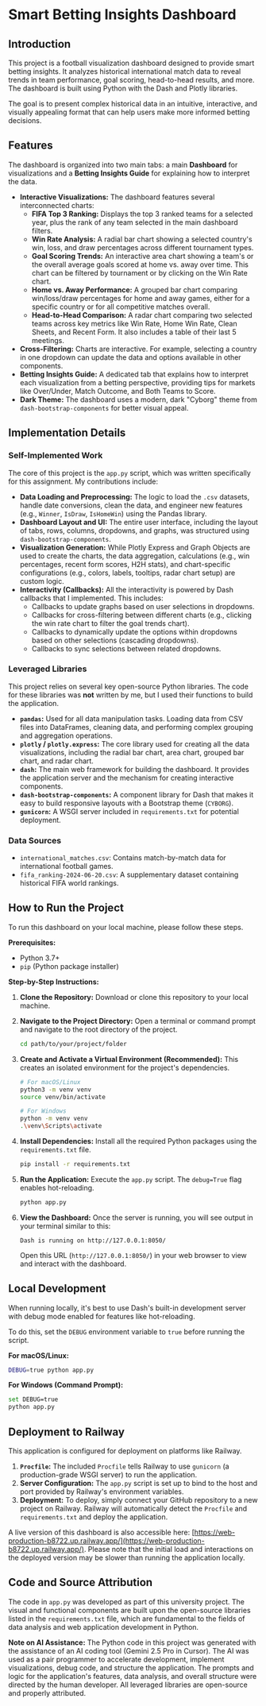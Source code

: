 # Smart Betting Insights Dashboard

## Introduction
This project is a football visualization dashboard designed to provide smart betting insights. It analyzes historical international match data to reveal trends in team performance, goal scoring, head-to-head results, and more. The dashboard is built using Python with the Dash and Plotly libraries.

The goal is to present complex historical data in an intuitive, interactive, and visually appealing format that can help users make more informed betting decisions.

## Features
The dashboard is organized into two main tabs: a main **Dashboard** for visualizations and a **Betting Insights Guide** for explaining how to interpret the data.

*   **Interactive Visualizations:** The dashboard features several interconnected charts:
    *   **FIFA Top 3 Ranking:** Displays the top 3 ranked teams for a selected year, plus the rank of any team selected in the main dashboard filters.
    *   **Win Rate Analysis:** A radial bar chart showing a selected country's win, loss, and draw percentages across different tournament types.
    *   **Goal Scoring Trends:** An interactive area chart showing a team's or the overall average goals scored at home vs. away over time. This chart can be filtered by tournament or by clicking on the Win Rate chart.
    *   **Home vs. Away Performance:** A grouped bar chart comparing win/loss/draw percentages for home and away games, either for a specific country or for all competitive matches overall.
    *   **Head-to-Head Comparison:** A radar chart comparing two selected teams across key metrics like Win Rate, Home Win Rate, Clean Sheets, and Recent Form. It also includes a table of their last 5 meetings.
*   **Cross-Filtering:** Charts are interactive. For example, selecting a country in one dropdown can update the data and options available in other components.
*   **Betting Insights Guide:** A dedicated tab that explains how to interpret each visualization from a betting perspective, providing tips for markets like Over/Under, Match Outcome, and Both Teams to Score.
*   **Dark Theme:** The dashboard uses a modern, dark "Cyborg" theme from `dash-bootstrap-components` for better visual appeal.

## Implementation Details

### Self-Implemented Work
The core of this project is the `app.py` script, which was written specifically for this assignment. My contributions include:

*   **Data Loading and Preprocessing:** The logic to load the `.csv` datasets, handle date conversions, clean the data, and engineer new features (e.g., `Winner`, `IsDraw`, `IsHomeWin`) using the Pandas library.
*   **Dashboard Layout and UI:** The entire user interface, including the layout of tabs, rows, columns, dropdowns, and graphs, was structured using `dash-bootstrap-components`.
*   **Visualization Generation:** While Plotly Express and Graph Objects are used to create the charts, the data aggregation, calculations (e.g., win percentages, recent form scores, H2H stats), and chart-specific configurations (e.g., colors, labels, tooltips, radar chart setup) are custom logic.
*   **Interactivity (Callbacks):** All the interactivity is powered by Dash callbacks that I implemented. This includes:
    *   Callbacks to update graphs based on user selections in dropdowns.
    *   Callbacks for cross-filtering between different charts (e.g., clicking the win rate chart to filter the goal trends chart).
    *   Callbacks to dynamically update the options within dropdowns based on other selections (cascading dropdowns).
    *   Callbacks to sync selections between related dropdowns.

### Leveraged Libraries
This project relies on several key open-source Python libraries. The code for these libraries was **not** written by me, but I used their functions to build the application.

*   **`pandas`:** Used for all data manipulation tasks. Loading data from CSV files into DataFrames, cleaning data, and performing complex grouping and aggregation operations.
*   **`plotly` / `plotly.express`:** The core library used for creating all the data visualizations, including the radial bar chart, area chart, grouped bar chart, and radar chart.
*   **`dash`:** The main web framework for building the dashboard. It provides the application server and the mechanism for creating interactive components.
*   **`dash-bootstrap-components`:** A component library for Dash that makes it easy to build responsive layouts with a Bootstrap theme (`CYBORG`).
*   **`gunicorn`:** A WSGI server included in `requirements.txt` for potential deployment.

### Data Sources
*   `international_matches.csv`: Contains match-by-match data for international football games.
*   `fifa_ranking-2024-06-20.csv`: A supplementary dataset containing historical FIFA world rankings.

## How to Run the Project

To run this dashboard on your local machine, please follow these steps.

**Prerequisites:**
*   Python 3.7+
*   `pip` (Python package installer)

**Step-by-Step Instructions:**

1.  **Clone the Repository:**
    Download or clone this repository to your local machine.

2.  **Navigate to the Project Directory:**
    Open a terminal or command prompt and navigate to the root directory of the project.
    ```sh
    cd path/to/your/project/folder
    ```

3.  **Create and Activate a Virtual Environment (Recommended):**
    This creates an isolated environment for the project's dependencies.
    ```sh
    # For macOS/Linux
    python3 -m venv venv
    source venv/bin/activate

    # For Windows
    python -m venv venv
    .\venv\Scripts\activate
    ```

4.  **Install Dependencies:**
    Install all the required Python packages using the `requirements.txt` file.
    ```sh
    pip install -r requirements.txt
    ```

5.  **Run the Application:**
    Execute the `app.py` script. The `debug=True` flag enables hot-reloading.
    ```sh
    python app.py
    ```

6.  **View the Dashboard:**
    Once the server is running, you will see output in your terminal similar to this:
    ```
    Dash is running on http://127.0.0.1:8050/
    ```
    Open this URL (`http://127.0.0.1:8050/`) in your web browser to view and interact with the dashboard.

## Local Development
When running locally, it's best to use Dash's built-in development server with debug mode enabled for features like hot-reloading.

To do this, set the `DEBUG` environment variable to `true` before running the script.

**For macOS/Linux:**
```sh
DEBUG=true python app.py
```

**For Windows (Command Prompt):**
```sh
set DEBUG=true
python app.py
```

## Deployment to Railway
This application is configured for deployment on platforms like Railway.

1.  **`Procfile`:** The included `Procfile` tells Railway to use `gunicorn` (a production-grade WSGI server) to run the application.
2.  **Server Configuration:** The `app.py` script is set up to bind to the host and port provided by Railway's environment variables.
3.  **Deployment:** To deploy, simply connect your GitHub repository to a new project on Railway. Railway will automatically detect the `Procfile` and `requirements.txt` and deploy the application.

A live version of this dashboard is also accessible here: [https://web-production-b8722.up.railway.app/](https://web-production-b8722.up.railway.app/). 
Please note that the initial load and interactions on the deployed version may be slower than running the application locally.

## Code and Source Attribution
The code in `app.py` was developed as part of this university project. The visual and functional components are built upon the open-source libraries listed in the `requirements.txt` file, which are fundamental to the fields of data analysis and web application development in Python.

**Note on AI Assistance:** The Python code in this project was generated with the assistance of an AI coding tool (Gemini 2.5 Pro in Cursor). The AI was used as a pair programmer to accelerate development, implement visualizations, debug code, and structure the application. The prompts and logic for the application's features, data analysis, and overall structure were directed by the human developer. All leveraged libraries are open-source and properly attributed.